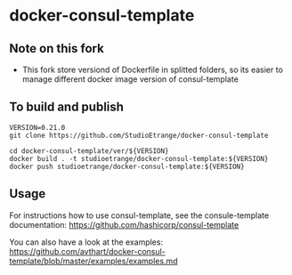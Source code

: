 # docker-consul-template

## Note on this fork

* This fork store versiond of Dockerfile in splitted folders, so its easier to manage different docker image version of consul-template

## To build and publish

```
VERSION=0.21.0
git clone https://github.com/StudioEtrange/docker-consul-template

cd docker-consul-template/ver/${VERSION}
docker build . -t studioetrange/docker-consul-template:${VERSION}
docker push studioetrange/docker-consul-template:${VERSION}
```
## Usage
For instructions how to use consul-template, see the consule-template documentation: 
https://github.com/hashicorp/consul-template

You can also have a look at the examples: https://github.com/avthart/docker-consul-template/blob/master/examples/examples.md
